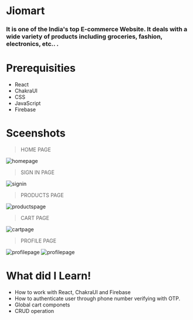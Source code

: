 # Jiomart

### It is one of the India's top E-commerce Website. It deals with a wide variety of products including groceries, fashion, electronics, etc.. .

# Prerequisities

- React
- ChakraUI
- CSS
- JavaScript
- Firebase



# Sceenshots

> HOME PAGE

![homepage](https://user-images.githubusercontent.com/107534043/203550495-3be1bbdb-1c66-406a-9255-3d6aea2515ad.png)


> SIGN IN PAGE

![signin](https://user-images.githubusercontent.com/107534043/203550941-e867b519-5eba-4d92-92dd-e2044ac30ebd.png)


> PRODUCTS PAGE

![productspage](https://user-images.githubusercontent.com/107534043/203551568-113e567e-fd4f-41b1-a34d-343c9d518f77.png)


> CART PAGE

![cartpage](https://user-images.githubusercontent.com/107534043/203551849-98ab9438-9252-4957-ad8b-3282fc8aaac0.png)


> PROFILE PAGE

![profilepage](https://user-images.githubusercontent.com/107534043/203552337-3e2aa312-5bd6-46f7-b53f-c118eb6a16cc.png)
![profilepage](https://user-images.githubusercontent.com/107534043/203553652-dd7f5def-7fd0-4334-97e5-4ab51d81680e.png)
# What did I Learn!


- How to work with React, ChakraUI and Firebase
- How to authenticate user through phone number verifying with OTP.
- Global cart componets
- CRUD operation
